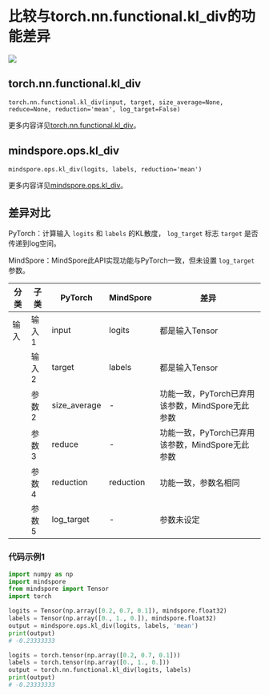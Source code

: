 # 比较与torch.nn.functional.kl_div的功能差异

<a href="https://gitee.com/mindspore/docs/blob/r2.0/docs/mindspore/source_zh_cn/note/api_mapping/pytorch_diff/kl_div.md" target="_blank"><img src="https://mindspore-website.obs.cn-north-4.myhuaweicloud.com/website-images/r2.0/resource/_static/logo_source.png"></a>

## torch.nn.functional.kl_div

```text
torch.nn.functional.kl_div(input, target, size_average=None, reduce=None, reduction='mean', log_target=False)
```

更多内容详见[torch.nn.functional.kl_div](https://pytorch.org/docs/1.8.1/nn.functional.html#torch.nn.functional.kl_div)。

## mindspore.ops.kl_div

```text
mindspore.ops.kl_div(logits, labels, reduction='mean')
```

更多内容详见[mindspore.ops.kl_div](https://mindspore.cn/docs/zh-CN/r2.0/api_python/ops/mindspore.ops.kl_div.html)。

## 差异对比

PyTorch：计算输入 `logits` 和 `labels` 的KL散度， `log_target` 标志 `target` 是否传递到log空间。

MindSpore：MindSpore此API实现功能与PyTorch一致，但未设置 `log_target` 参数。

| 分类 | 子类 | PyTorch | MindSpore | 差异 |
| --- | --- | --- | --- |---|
| 输入 | 输入1 | input | logits | 都是输入Tensor |
| | 输入2 | target | labels | 都是输入Tensor |
| | 参数2 | size_average | - | 功能一致，PyTorch已弃用该参数，MindSpore无此参数 |
| | 参数3 | reduce | - | 功能一致，PyTorch已弃用该参数，MindSpore无此参数 |
| | 参数4 | reduction | reduction | 功能一致，参数名相同 |
| | 参数5 | log_target | - | 参数未设定 |

### 代码示例1

```python
import numpy as np
import mindspore
from mindspore import Tensor
import torch

logits = Tensor(np.array([0.2, 0.7, 0.1]), mindspore.float32)
labels = Tensor(np.array([0., 1., 0.]), mindspore.float32)
output = mindspore.ops.kl_div(logits, labels, 'mean')
print(output)
# -0.23333333

logits = torch.tensor(np.array([0.2, 0.7, 0.1]))
labels = torch.tensor(np.array([0., 1., 0.]))
output = torch.nn.functional.kl_div(logits, labels)
print(output)
# -0.23333333
```

